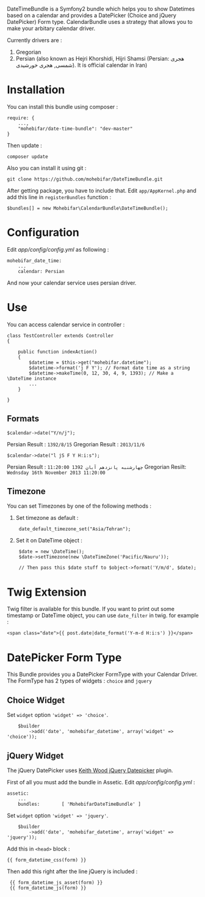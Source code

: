 DateTimeBundle is a Symfony2 bundle which helps you to show Datetimes based on a calendar and provides a DatePicker (Choice and jQuery DatePicker) Form type. CalendarBundle uses a strategy that allows you to make your arbitary calendar driver.

Currently drivers are :

 1. Gregorian
 2. Persian (also known as Hejri Khorshidi, Hijri Shamsi (Persian: هجری شمسی, هجری خورشیدی). It is official calendar in Iran)

Installation
============
You can install this bundle using composer :

    require: {
        ...,
		"mohebifar/date-time-bundle": "dev-master"
	}
	
Then update :

    composer update

Also you can install it using git :

    git clone https://github.com/mohebifar/DateTimeBundle.git

After getting package, you have to include that. Edit `app/AppKernel.php` and add this line in `registerBundles` function :

    $bundles[] = new Mohebifar\CalendarBundle\DateTimeBundle();

Configuration
=============

Edit *app/config/config.yml* as following :

    mohebifar_date_time:
        ...
        calendar: Persian
        
And now your calendar service uses persian driver.

Use
===

You can access calendar service in controller :

    class TestController extends Controller
    {

        public function indexAction()
        {
            $datetime = $this->get("mohebifar.datetime");
            $datetime->format('j F Y'); // Format date time as a string
            $datetime->makeTime(0, 12, 30, 4, 9, 1393); // Make a \DateTime instance
            ...
        }
        
    }

Formats
-------

    $calendar->date("Y/n/j");

Persian Result : `1392/8/15`
Gregorian Result : `2013/11/6`

    $calendar->date("l jS F Y H:i:s");

Persian Result : `چهارشنبه پانزدهم آبان 1392 11:20:00` 
Gregorian Resilt: `Wednsday 16th November 2013 11:20:00`


Timezone
-------
You can set Timezones by one of the following methods :

1. Set timezone as default :

        date_default_timezone_set("Asia/Tehran");
        

2. Set it on DateTime object :

        $date = new \DateTime();
        $date->setTimezone(new \DateTimeZone('Pacific/Nauru'));
        
        // Then pass this $date stuff to $object->format('Y/m/d', $date);

Twig Extension
=======
Twig filter is available for this bundle. If you want to print out some timestamp or DateTime object, you can use `date_filter` in twig. for example :

    <span class="date">{{ post.date|date_format('Y-m-d H:i:s') }}</span>
    
DatePicker Form Type
=======

This Bundle provides you a DatePicker FormType with your Calendar Driver. The FormType has 2 types of widgets : `choice` and `jquery`

Choice Widget
-------
Set `widget` option `'widget' => 'choice'`.

        $builder
            ->add('date', 'mohebifar_datetime', array('widget' => 'choice'));

jQuery Widget
-------
The jQuery DatePicker uses [Keith Wood jQuery Datepicker](http://keith-wood.name/datepick.html) plugin.

First of all you must add the bundle in Assetic. Edit *app/config/config.yml* :

    assetic:
        ...
        bundles:        [ 'MohebifarDateTimeBundle' ]

Set `widget` option `'widget' => 'jquery'`.

        $builder
            ->add('date', 'mohebifar_datetime', array('widget' => 'jquery'));

Add this in `<head>` block :

    {{ form_datetime_css(form) }}
    
Then add this right after the line jQuery is included :

     {{ form_datetime_js_asset(form) }}
     {{ form_datetime_js(form) }}